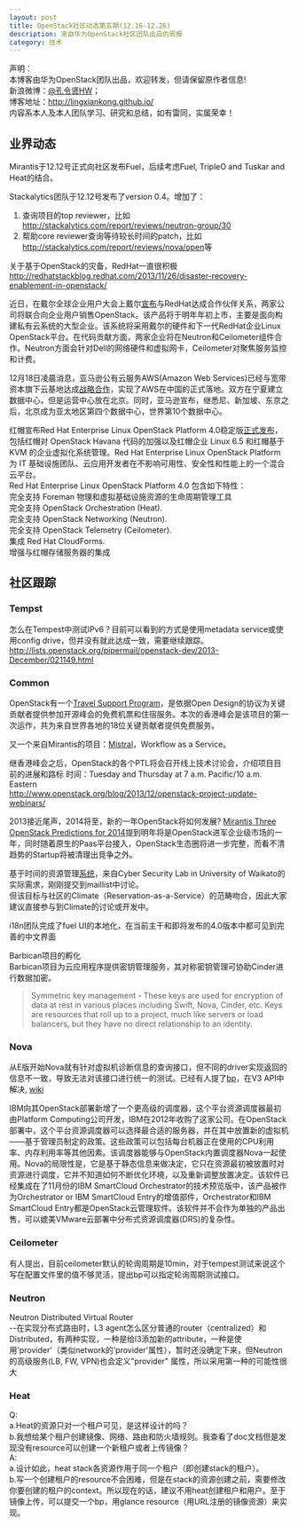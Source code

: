 ```yaml
---
layout: post
title: OpenStack社区动态第五期(12.16-12.26)
description: 来自华为OpenStack社区团队出品的周报
category: 技术
---
```


声明：  
本博客由华为OpenStack团队出品，欢迎转发，但请保留原作者信息!  
新浪微博：[@孔令贤HW](http://weibo.com/lingxiankong)；  
博客地址：<http://lingxiankong.github.io/>  
内容系本人及本人团队学习、研究和总结，如有雷同，实属荣幸！

## 业界动态
Mirantis于12.12号正式向社区发布Fuel，后续考虑Fuel, TripleO and Tuskar and Heat的结合。

Stackalytics团队于12.12号发布了version 0.4。增加了：  
1. 查询项目的top reviewer，比如<http://stackalytics.com/report/reviews/neutron-group/30>  
2. 帮助core reviewer查询等待较长时间的patch，比如<http://stackalytics.com/report/reviews/nova/open>等

关于基于OpenStack的灾备，RedHat一直很积极  
<http://redhatstackblog.redhat.com/2013/11/26/disaster-recovery-enablement-in-openstack/>

近日，在戴尔全球企业用户大会上戴尔[宣布](http://www.theregister.co.uk/2013/12/16/dell_red_hat_openstack_team/)与RedHat达成合作伙伴关系，两家公司将联合向企业用户销售OpenStack。该产品将于明年年初上市，主要是面向构建私有云系统的大型企业。该系统将采用戴尔的硬件和下一代RedHat企业Linux OpenStack平台。在代码贡献方面，两家企业将在Neutron和Ceilometer组件合作。Neutron方面会针对Dell的网络硬件和虚拟网卡，Ceilometer对聚焦服务监控和计费。

12月18日凌晨消息，亚马逊公有云服务AWS(Amazon Web Services)已经与宽带资本旗下云基地达成[战略合作](http://aws.amazon.com/cn/about-aws/whats-new/2013/12/18/announcing-the-aws-china-beijing-region/)，实现了AWS在中国的正式落地。双方在宁夏建立数据中心，但是运营中心放在北京。同时，亚马逊宣布，继悉尼、新加坡、东京之后，北京成为亚太地区第四个数据中心，世界第10个数据中心。

红帽宣布Red Hat Enterprise Linux OpenStack Platform 4.0稳定版[正式发布](http://www.redhat.com/about/news/archive/2013/12/red-hat-announces-general-availability-of-red-hat-enterprise-linux-openstack-platform-4)，包括红帽对 OpenStack Havana 代码的加强以及红帽企业 Linux 6.5 和红帽基于 KVM 的企业虚拟化系统管理。Red Hat Enterprise Linux OpenStack Platform 为 IT 基础设施团队、云应用开发者在不影响可用性、安全性和性能上的一个混合云平台。  
Red Hat Enterprise Linux OpenStack Platform 4.0 包含如下特性：  
完全支持 Foreman 物理和虚拟基础设施资源的生命周期管理工具  
完全支持 OpenStack Orchestration (Heat).  
完全支持 OpenStack Networking (Neutron).  
完全支持 OpenStack Telemetry (Ceilometer).  
集成 Red Hat CloudForms.  
增强与红帽存储服务器的集成

## 社区跟踪

### Tempst
怎么在Tempest中测试IPv6？目前可以看到的方式是使用metadata service或使用config drive，但并没有就此达成一致，需要继续跟踪。  
<http://lists.openstack.org/pipermail/openstack-dev/2013-December/021149.html>

### Common
OpenStack有一个[Travel Support Program](https://wiki.openstack.org/wiki/Travel_Support_Program)，是依据Open Design的协议为关键贡献者提供参加开源峰会的免费机票和住宿服务。本次的香港峰会是该项目的第一次运作，共为来自世界各地的18位关键贡献者提供免费服务。

又一个来自Mirantis的项目：[Mistral](https://wiki.openstack.org/wiki/Mistral)，Workflow as a Service。

继香港峰会之后，OpenStack的各个PTL将会召开线上技术讨论会，介绍项目目前的进展和路标
时间：Tuesday and Thursday at 7 a.m. Pacific/10 a.m. Eastern  
<http://www.openstack.org/blog/2013/12/openstack-project-update-webinars/>

2013接近尾声，2014将至，新的一年OpenStack将如何发展? [Mirantis Three OpenStack Predictions for 2014](http://www.mirantis.com/blog/three-openstack-predictions-2014/)提到明年将是OpenStack进军企业级市场的一年，同时随着原生的Paas平台接入，OpenStack生态圈将进一步完整，而看不清趋势的Startup将被清理出竞争之外。

基于时间的资源管理[系统](https://wiki.openstack.org/wiki/Cafe)，来自Cyber Security Lab in University of Waikato的实际需求，刚刚提交到maillist中讨论。  
但该目标与社区的Climate（Reservation-as-a-Service）的范畴吻合，因此大家建议直接参与到Climate的讨论或开发中。

i18n团队完成了fuel UI的本地化，在当前主干和即将发布的4.0版本中都可见到完善的中文界面

Barbican项目的孵化  
Barbican项目为云应用程序提供密钥管理服务，其对称密钥管理可协助Cinder进行数据加密。  
>Symmetric key management - These keys are used for encryption of data at
rest in various places including Swift, Nova, Cinder, etc. Keys are
resources that roll up to a project, much like servers or load balancers,
but they have no direct relationship to an identity.

### Nova
从E版开始Nova就有针对虚拟机诊断信息的查询接口，但不同的driver实现返回的信息不一致，导致无法对该接口进行统一的测试。已经有人提了[bp](https://blueprints.launchpad.net/nova/+spec/diagnostics-namespace)，在V3 API中解决, [wiki](https://wiki.openstack.org/wiki/Nova_VM_Diagnostics)

IBM向其OpenStack部署新增了一个更高级的调度器，这个平台资源调度器最初由Platform Computing公司开发，IBM在2012年收购了这家公司。在OpenStack部署中，这个平台资源调度器可以选择最合适的服务器，并在其中放置新的虚拟机——基于管理员制定的政策。这些政策可以包括每台机器正在使用的CPU利用率、内存利用率等其他因素。该调度器能够与OpenStack内置调度器Nova一起使用。Nova的局限性是，它是基于静态信息来做决定，它只在资源最初被放置时对资源进行调度，它并不知道如何不断优化环境，以及重新调整放置决定。该软件已经集成在了11月份的IBM SmartCloud Orchestrator的技术预览版中，该产品被作为Orchestrator or IBM SmartCloud Entry的增值部件，Orchestrator和IBM SmartCloud Entry都是OpenStack云管理软件。该软件并不会作为单独的产品出售，可以媲美VMware云部署中分布式资源调度器(DRS)的复杂性。

### Ceilometer
有人提出，目前ceilometer默认的轮询周期是10min，对于tempest测试来说这个写在配置文件里的值不够灵活，提出bp可以指定轮询周期测试接口。

### Neutron
Neutron Distributed Virtual Router  
--在实现分布式路由时，L3 agent怎么区分普通的router（centralized）和Distributed，有两种实现，一种是给l3添加新的attribute，一种是使用'provider'（类似network的'provider'属性），暂时还没确定下来，但Neutron的高级服务(LB, FW, VPN)也会定义"provider" 属性，所以采用第一种的可能性很大

### Heat
Q:  
a.Heat的资源只对一个租户可见，是这样设计的吗？  
b.我想给某个租户创建镜像、网络、路由和防火墙规则。我查看了doc文档但是发现没有resource可以创建一个新租户或者上传镜像？  
A:  
a.设计如此，heat stack各资源作用于同一个租户（即创建stack的租户）。  
b.写一个创建租户的resource不会困难，但是在stack的资源创建之前，需要修改你要创建的租户的context。所以现在的话，建议不用heat创建租户和用户。至于镜像上传，可以提交一个bp，用glance resource（用URL注册的镜像资源）来实现。







